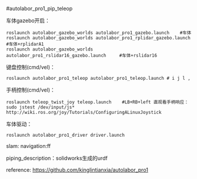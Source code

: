 #autolabor_pro1_pip_teleop

车体gazebo开启：
```shell
roslaunch autolabor_gazebo_worlds autolabor_pro1_gazebo.launch    #车体
roslaunch autolabor_gazebo_worlds autolabor_pro1_rplidar_gazebo.launch     #车体+rplidarA1
roslaunch autolabor_gazebo_worlds autolabor_pro1_rslidar16_gazebo.launch     #车体+rslidar16
```

键盘控制(cmd/vel)： 
```shell
roslaunch autolabor_pro1_teleop autolabor_pro1_teleop.launch # i j l ,
```
手柄控制(cmd/vel)： 
```shell
roslaunch teleop_twist_joy teleop.launch    #LB+RB+left 直观看手柄响应：sudo jstest /dev/input/js* http://wiki.ros.org/joy/Tutorials/ConfiguringALinuxJoystick  
```
车体驱动：
```shell
roslaunch autolabor_pro1_driver driver.launch
```
slam:
navigation:ff

piping_description：solidworks生成的urdf

reference:  https://github.com/kinglintianxia/autolabor_pro1
